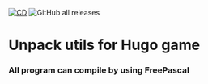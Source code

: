 [![CD](https://github.com/humbertodias/ite-hugo-utils/actions/workflows/cd.yml/badge.svg)](https://github.com/humbertodias/ite-hugo-utils/actions/workflows/cd.yml)
![GitHub all releases](https://img.shields.io/github/downloads/humbertodias/ite-hugo-utils/total)

# Unpack utils for Hugo game

### All program can compile by using FreePascal
